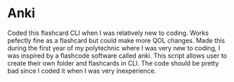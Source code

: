 # Anki

Coded this flashcard CLI when I was relatively new to coding. Works pefectly fine as a flashcard but could make more QOL changes.
Made this during the first year of my polytechnic where I was very new to coding, I was inspired by a flashcode software called anki. This script allows user to create their own folder and flashcards in CLI. The code should be pretty bad since I coded it when I was very inexperience.
